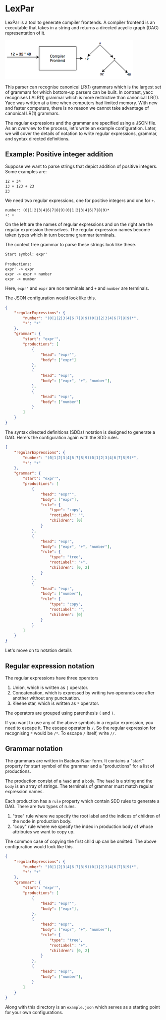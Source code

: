 # LexPar

LexPar is a tool to generate compiler frontends. A compiler frontend is an executable that takes in a string
and returns a directed acyclic graph (DAG) representation of it.

![alt compiler-frontend-illustration](img/compiler_frontend.png)

This parser can recognise canonical LR(1) grammars which is the largest set of grammars for which bottom-up parsers
can be built. In contrast, yacc recognises LALR(1) grammar which is more restrictive than canonical LR(1). Yacc was written at a time when computers had limited memory. With new and faster computers, there
is no reason we cannot take advantage of canonical LR(1) grammars.

The regular expressions and the grammar are specified using a JSON file. As an overview to the process, let's
write an example configuration. Later, we will cover the details of notation to write regular expressions,
grammar, and syntax directed definitions.

## Example: Positive integer addition
Suppose we want to parse strings that depict addition of positive integers. Some examples are:

```
12 + 34
13 + 123 + 23
23
```

We need two regular expressions, one for positive integers and one for `+`.
```
number: (0|1|2|3|4|6|7|8|9)(0|1|2|3|4|6|7|8|9)*
+: +
```
On the left are the names of regular expressions and on the right are the regular expression themselves. The regular expression names become token types which in turn become grammar terminals.

The context free grammar to parse these strings look like these.
```
Start symbol: expr'

Productions:
expr' -> expr
expr -> expr + number
expr -> number
```
Here, `expr'` and `expr` are non terminals and `+` and `number` are terminals.

The JSON configuration would look like this.

```json
{
    "regularExpressions": {
        "number": "(0|1|2|3|4|6|7|8|9)(0|1|2|3|4|6|7|8|9)*",
        "+": "+"
    },
    "grammar": {
        "start": "expr'",
        "productions": [
            {
                "head": "expr'",
                "body": ["expr"]
            },
            {
                "head": "expr",
                "body": ["expr", "+", "number"],
            },
            {
                "head": "expr",
                "body": ["number"]
            }
        ]
    }
}
```
The syntax directed definitions (SDDs) notation is designed to generate a DAG. Here's the configuration again with
the SDD rules.

```json
{
    "regularExpressions": {
        "number": "(0|1|2|3|4|6|7|8|9)(0|1|2|3|4|6|7|8|9)*",
        "+": "+"
    },
    "grammar": {
        "start": "expr'",
        "productions": [
            {
                "head": "expr'",
                "body": ["expr"],
                "rule": {
                    "type": "copy",
                    "rootLabel": "",
                    "children": [0]
                }
            },
            {
                "head": "expr",
                "body": ["expr", "+", "number"],
                "rule": {
                    "type": "tree",
                    "rootLabel": "+",
                    "children": [0, 2]
                }
            },
            {
                "head": "expr",
                "body": ["number"],
                "rule": {
                    "type": "copy",
                    "rootLabel": "",
                    "children": [0]
                }
            }
        ]
    }
}
```

Let's move on to notation details

## Regular expression notation
The regular expressions have three operators
1. Union, which is written as `|` operator.
2. Concatenation, which is expressed by writing two operands one after another without any punctuation.
3. Kleene star, which is written as `*` operator.

The operators are grouped using parenthesis `(` and `)`.

If you want to use any of the above symbols in a regular expression, you need to escape it. The escape
operator is `/`. So the regular expression for recognising `*` would be `/*`. To escape `/` itself, write
`//`.

## Grammar notation
The grammars are written in Backus-Naur form. It contains a "start" property for start symbol of the grammar
and a "productions" for a list of productions.

The production consist of a `head` and a `body`. The `head` is a string and the `body` is an array of strings.
The terminals of grammar must match regular expression names.

Each production has a `rule` property which contain SDD rules to generate a DAG. There are two types of rules.
1. "tree" rule where we specify the root label and the indices of children of the node in production body.
2. "copy" rule where we specify the index in production body of whose attributes we want to copy up.

The common case of copying the first child up can be omitted. The above configuration would look like this.

```json
{
    "regularExpressions": {
        "number": "(0|1|2|3|4|6|7|8|9)(0|1|2|3|4|6|7|8|9)*",
        "+": "+"
    },
    "grammar": {
        "start": "expr'",
        "productions": [
            {
                "head": "expr'",
                "body": ["expr"],
            },
            {
                "head": "expr",
                "body": ["expr", "+", "number"],
                "rule": {
                    "type": "tree",
                    "rootLabel": "+",
                    "children": [0, 2]
                }
            },
            {
                "head": "expr",
                "body": ["number"],
            }
        ]
    }
}
```
Along with this directory is an `example.json` which serves as a starting point for your own configurations.
